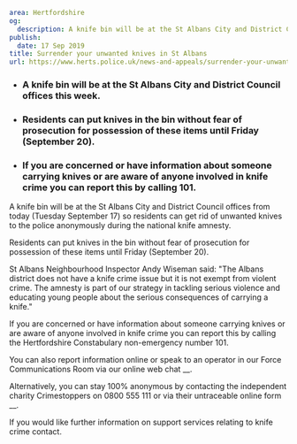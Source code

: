 ```yaml
area: Hertfordshire
og:
  description: A knife bin will be at the St Albans City and District Council offices from today (Tuesday September 17) so residents can get rid of unwanted knives to the police anonymously during the national knife amnesty.
publish:
  date: 17 Sep 2019
title: Surrender your unwanted knives in St Albans
url: https://www.herts.police.uk/news-and-appeals/surrender-your-unwanted-knives-in-st-albans-0778f
```

* ### A knife bin will be at the St Albans City and District Council offices this week.

 * ### Residents can put knives in the bin without fear of prosecution for possession of these items until Friday (September 20).

 * ### If you are concerned or have information about someone carrying knives or are aware of anyone involved in knife crime you can report this by calling 101.

A knife bin will be at the St Albans City and District Council offices from today (Tuesday September 17) so residents can get rid of unwanted knives to the police anonymously during the national knife amnesty.

Residents can put knives in the bin without fear of prosecution for possession of these items until Friday (September 20).

St Albans Neighbourhood Inspector Andy Wiseman said: "The Albans district does not have a knife crime issue but it is not exempt from violent crime. The amnesty is part of our strategy in tackling serious violence and educating young people about the serious consequences of carrying a knife."

If you are concerned or have information about someone carrying knives or are aware of anyone involved in knife crime you can report this by calling the Hertfordshire Constabulary non-emergency number 101.

You can also report information online or speak to an operator in our Force Communications Room via our online web chat __.

Alternatively, you can stay 100% anonymous by contacting the independent charity Crimestoppers on 0800 555 111 or via their untraceable online form __.

If you would like further information on support services relating to knife crime contact.
